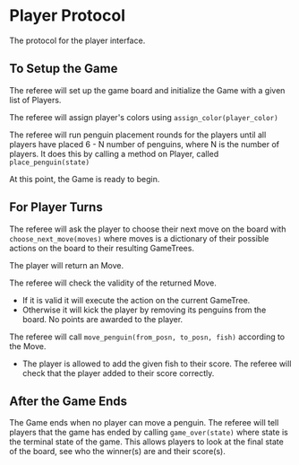 # Player Protocol
The protocol for the player interface.

## To Setup the Game
The referee will set up the game board and initialize the Game with a given list of Players.

The referee will assign player's colors using `assign_color(player_color)`

The referee will run penguin placement rounds for the players until all players have placed 6 - N number of penguins, where N is the number of players. It does this by calling a method on Player, called `place_penguin(state)`

At this point, the Game is ready to begin.

## For Player Turns
The referee will ask the player to choose their next move on the board with `choose_next_move(moves)` where moves is a dictionary of their possible actions on the board to their resulting GameTrees.

The player will return an Move. 

The referee will check the validity of the returned Move.
- If it is valid it will execute the action on the current GameTree. 
- Otherwise it will kick the player by removing its penguins from the board. No points are awarded to the player. 

The referee will call `move_penguin(from_posn, to_posn, fish)` according to the Move.
- The player is allowed to add the given fish to their score. The referee will check that the player added to their score correctly. 

## After the Game Ends
The Game ends when no player can move a penguin. 
The referee will tell players that the game has ended by calling `game_over(state)` where state is the terminal state of the game. This allows players to look at the final state of the board, see who the winner(s) are and their score(s).

